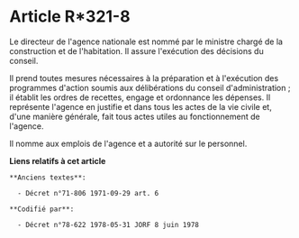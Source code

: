# Article R*321-8

Le directeur de l'agence nationale est nommé par le ministre chargé de la construction et de l'habitation. Il assure
l'exécution des décisions du conseil.

Il prend toutes mesures nécessaires à la préparation et à l'exécution des programmes d'action soumis aux délibérations du
conseil d'administration ; il établit les ordres de recettes, engage et ordonnance les dépenses. Il représente l'agence en
justifie et dans tous les actes de la vie civile et, d'une manière générale, fait tous actes utiles au fonctionnement de
l'agence.

Il nomme aux emplois de l'agence et a autorité sur le personnel.

**Liens relatifs à cet article**

	**Anciens textes**:

	  - Décret n°71-806 1971-09-29 art. 6

	**Codifié par**:

	  - Décret n°78-622 1978-05-31 JORF 8 juin 1978
